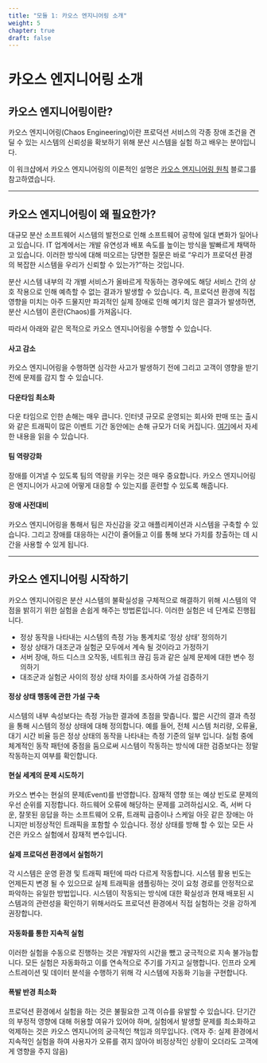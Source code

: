 ```yaml
---
title: "모듈 1: 카오스 엔지니어링 소개"
weight: 5
chapter: true
draft: false
---
```


# 카오스 엔지니어링 소개
## 카오스 엔지니어링이란?
카오스 엔지니어링(Chaos Engineering)이란 프로덕션 서비스의 각종 장애 조건을 견딜 수 있는 시스템의 신뢰성을 확보하기 위해 분산 시스템을 실험 하고 배우는 분야입니다.

이 워크샵에서 카오스 엔지니어링의 이론적인 설명은 [카오스 엔지니어링 원칙](http://channy.creation.net/blog/1173) 블로그를 참고하였습니다.

---

## 카오스 엔지니어링이 왜 필요한가?
대규모 분산 소프트웨어 시스템의 발전으로 인해 소프트웨어 공학에 일대 변화가 일어나고 있습니다. IT 업계에서는 개발 유연성과 배포 속도를 높이는 방식을 발빠르게 채택하고 있습니다. 이러한 방식에 대해 떠오르는 당면한 질문은 바로 “우리가 프로덕션 환경의 복잡한 시스템을 우리가 신뢰할 수 있는가?”하는 것입니다.

분산 시스템 내부의 각 개별 서비스가 올바르게 작동하는 경우에도 해당 서비스 간의 상호 작용으로 인해 예측할 수 없는 결과가 발생할 수 있습니다. 즉, 프로덕션 환경에 직접 영향을 미치는 아주 드물지만 파괴적인 실제 장애로 인해 예기치 않은 결과가 발생하면, 분산 시스템이 혼란(Chaos)를 가져옵니다.

따라서 아래와 같은 목적으로 카오스 엔지니어링을 수행할 수 있습니다.

#### 사고 감소
카오스 엔지니어링을 수행하면 심각한 사고가 발생하기 전에 그리고 고객이 영향을 받기 전에 문제를 감지 할 수 있습니다.

#### 다운타임 최소화
다운 타임으로 인한 손해는 매우 큽니다. 인터넷 규모로 운영되는 회사와 판매 또는 출시와 같은 트래픽이 많은 이벤트 기간 동안에는 손해 규모가 더욱 커집니다. [여기](https://www.gremlin.com/blog/the-cost-of-downtime/)에서 자세한 내용을 읽을 수 있습니다.

#### 팀 역량강화
장애를 이겨낼 수 있도록 팀의 역량을 키우는 것은 매우 중요합니다. 카오스 엔지니어링은 엔지니어가 사고에 어떻게 대응할 수 있는지를 훈련할 수 있도록 해줍니다.

#### 장애 사전대비
카오스 엔지니어링을 통해서 팀은 자신감을 갖고 애플리케이션과 시스템을 구축할 수 있습니다. 그리고 장애를 대응하는 시간이 줄어들고 이를 통해 보다 가치를 창출하는 데 시간을 사용할 수 있게 됩니다.

---

## 카오스 엔지니어링 시작하기
카오스 엔지니어링은 분산 시스템의 불확실성을 구체적으로 해결하기 위해 시스템의 약점을 밝히기 위한 실험을 손쉽게 해주는 방법론입니다. 이러한 실험은 네 단계로 진행됩니다.

- 정상 동작을 나타내는 시스템의 측정 가능 통계치로 ‘정상 상태’ 정의하기
- 정상 상태가 대조군과 실험군 모두에서 계속 될 것이라고 가정하기
- 서버 장애, 하드 디스크 오작동, 네트워크 끊김 등과 같은 실제 문제에 대한 변수 정의하기
- 대조군과 실험군 사이의 정상 상태 차이를 조사하여 가설 검증하기

#### 정상 상태 행동에 관한 가설 구축
시스템의 내부 속성보다는 측정 가능한 결과에 초점을 맞춥니다. 짧은 시간의 결과 측정을 통해 시스템의 정상 상태에 대해 정의합니다. 예를 들어, 전체 시스템 처리량, 오류율, 대기 시간 비율 등은 정상 상태의 동작을 나타내는 측정 기준의 일부 입니다. 실험 중에 체계적인 동작 패턴에 중점을 둠으로써 시스템이 작동하는 방식에 대한 검증보다는 정말 작동하는지 여부를 확인합니다.

#### 현실 세계의 문제 시도하기
카오스 변수는 현실의 문제(Event)를 반영합니다. 잠재적 영향 또는 예상 빈도로 문제의 우선 순위를 지정합니다. 하드웨어 오류에 해당하는 문제를 고려하십시오. 즉, 서버 다운, 잘못된 응답을 하는 소프트웨어 오류, 트래픽 급증이나 스케일 아웃 같은 장애는 아니지만 비정상적인 트래픽을 포함할 수 있습니다. 정상 상태를 방해 할 수 있는 모든 사건은 카오스 실험에서 잠재적 변수입니다.

#### 실제 프로덕션 환경에서 실험하기
각 시스템은 운영 환경 및 트래픽 패턴에 따라 다르게 작동합니다. 시스템 활용 빈도는 언제든지 변경 될 수 있으므로 실제 트래픽을 샘플링하는 것이 요청 경로를 안정적으로 파악하는 유일한 방법입니다. 시스템이 작동되는 방식에 대한 확실성과 현재 배포된 시스템과의 관련성을 확인하기 위해서라도 프로덕션 환경에서 직접 실험하는 것을 강하게 권장합니다.

#### 자동화를 통한 지속적 실험
이러한 실험을 수동으로 진행하는 것은 개발자의 시간을 뺐고 궁극적으로 지속 불가능합니다. 모든 실험은 자동화하고 이를 연속적으로 주기를 가지고 실행합니다. 인프라 오케스트레이션 및 데이터 분석을 수행하기 위해 각 시스템에 자동화 기능을 구현합니다.

#### 폭발 반경 최소화
프로덕션 환경에서 실험을 하는 것은 불필요한 고객 이슈를 유발할 수 있습니다. 단기간의 부정적 영향에 대해 허용할 여유가 있어야 하며, 실험에서 발생할 문제를 최소화하고 억제하는 것은 카오스 엔지니어의 궁극적인 책임과 의무입니다. (역자 주: 실제 환경에서 지속적인 실험을 하여 사용자가 오류를 겪지 않아야 비정상적인 상황이 오더라도 고객에게 영향을 주지 않음)
